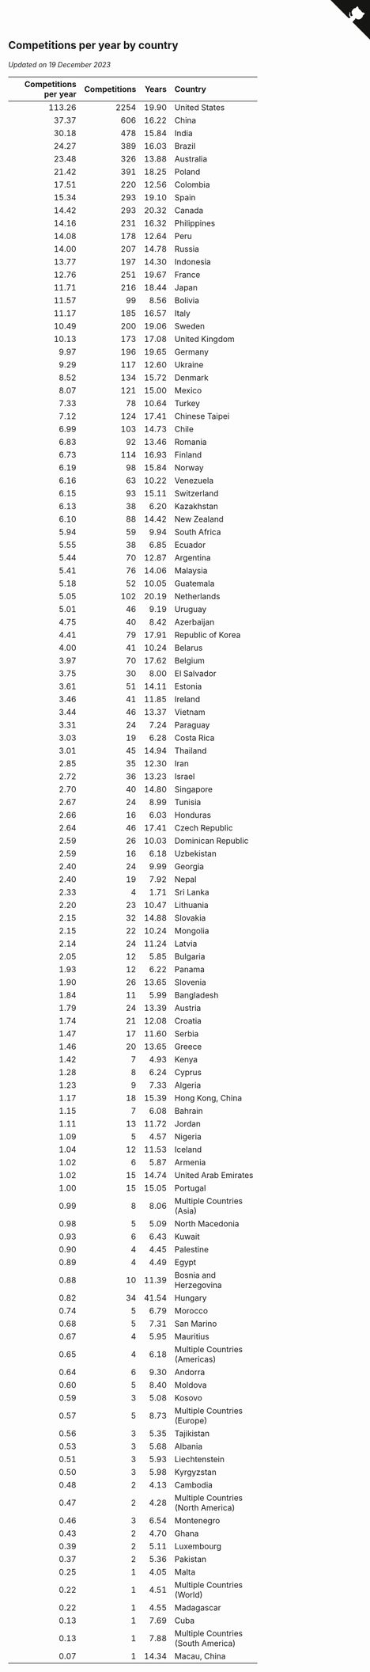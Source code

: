 ## Competitions per year by country

*Updated on 19 December 2023*

| Competitions per year | Competitions | Years | Country |
| ---: | ---: | ---: | :--- |
| 113.26 | 2254 | 19.90 | United States |
| 37.37 | 606 | 16.22 | China |
| 30.18 | 478 | 15.84 | India |
| 24.27 | 389 | 16.03 | Brazil |
| 23.48 | 326 | 13.88 | Australia |
| 21.42 | 391 | 18.25 | Poland |
| 17.51 | 220 | 12.56 | Colombia |
| 15.34 | 293 | 19.10 | Spain |
| 14.42 | 293 | 20.32 | Canada |
| 14.16 | 231 | 16.32 | Philippines |
| 14.08 | 178 | 12.64 | Peru |
| 14.00 | 207 | 14.78 | Russia |
| 13.77 | 197 | 14.30 | Indonesia |
| 12.76 | 251 | 19.67 | France |
| 11.71 | 216 | 18.44 | Japan |
| 11.57 | 99 | 8.56 | Bolivia |
| 11.17 | 185 | 16.57 | Italy |
| 10.49 | 200 | 19.06 | Sweden |
| 10.13 | 173 | 17.08 | United Kingdom |
| 9.97 | 196 | 19.65 | Germany |
| 9.29 | 117 | 12.60 | Ukraine |
| 8.52 | 134 | 15.72 | Denmark |
| 8.07 | 121 | 15.00 | Mexico |
| 7.33 | 78 | 10.64 | Turkey |
| 7.12 | 124 | 17.41 | Chinese Taipei |
| 6.99 | 103 | 14.73 | Chile |
| 6.83 | 92 | 13.46 | Romania |
| 6.73 | 114 | 16.93 | Finland |
| 6.19 | 98 | 15.84 | Norway |
| 6.16 | 63 | 10.22 | Venezuela |
| 6.15 | 93 | 15.11 | Switzerland |
| 6.13 | 38 | 6.20 | Kazakhstan |
| 6.10 | 88 | 14.42 | New Zealand |
| 5.94 | 59 | 9.94 | South Africa |
| 5.55 | 38 | 6.85 | Ecuador |
| 5.44 | 70 | 12.87 | Argentina |
| 5.41 | 76 | 14.06 | Malaysia |
| 5.18 | 52 | 10.05 | Guatemala |
| 5.05 | 102 | 20.19 | Netherlands |
| 5.01 | 46 | 9.19 | Uruguay |
| 4.75 | 40 | 8.42 | Azerbaijan |
| 4.41 | 79 | 17.91 | Republic of Korea |
| 4.00 | 41 | 10.24 | Belarus |
| 3.97 | 70 | 17.62 | Belgium |
| 3.75 | 30 | 8.00 | El Salvador |
| 3.61 | 51 | 14.11 | Estonia |
| 3.46 | 41 | 11.85 | Ireland |
| 3.44 | 46 | 13.37 | Vietnam |
| 3.31 | 24 | 7.24 | Paraguay |
| 3.03 | 19 | 6.28 | Costa Rica |
| 3.01 | 45 | 14.94 | Thailand |
| 2.85 | 35 | 12.30 | Iran |
| 2.72 | 36 | 13.23 | Israel |
| 2.70 | 40 | 14.80 | Singapore |
| 2.67 | 24 | 8.99 | Tunisia |
| 2.66 | 16 | 6.03 | Honduras |
| 2.64 | 46 | 17.41 | Czech Republic |
| 2.59 | 26 | 10.03 | Dominican Republic |
| 2.59 | 16 | 6.18 | Uzbekistan |
| 2.40 | 24 | 9.99 | Georgia |
| 2.40 | 19 | 7.92 | Nepal |
| 2.33 | 4 | 1.71 | Sri Lanka |
| 2.20 | 23 | 10.47 | Lithuania |
| 2.15 | 32 | 14.88 | Slovakia |
| 2.15 | 22 | 10.24 | Mongolia |
| 2.14 | 24 | 11.24 | Latvia |
| 2.05 | 12 | 5.85 | Bulgaria |
| 1.93 | 12 | 6.22 | Panama |
| 1.90 | 26 | 13.65 | Slovenia |
| 1.84 | 11 | 5.99 | Bangladesh |
| 1.79 | 24 | 13.39 | Austria |
| 1.74 | 21 | 12.08 | Croatia |
| 1.47 | 17 | 11.60 | Serbia |
| 1.46 | 20 | 13.65 | Greece |
| 1.42 | 7 | 4.93 | Kenya |
| 1.28 | 8 | 6.24 | Cyprus |
| 1.23 | 9 | 7.33 | Algeria |
| 1.17 | 18 | 15.39 | Hong Kong, China |
| 1.15 | 7 | 6.08 | Bahrain |
| 1.11 | 13 | 11.72 | Jordan |
| 1.09 | 5 | 4.57 | Nigeria |
| 1.04 | 12 | 11.53 | Iceland |
| 1.02 | 6 | 5.87 | Armenia |
| 1.02 | 15 | 14.74 | United Arab Emirates |
| 1.00 | 15 | 15.05 | Portugal |
| 0.99 | 8 | 8.06 | Multiple Countries (Asia) |
| 0.98 | 5 | 5.09 | North Macedonia |
| 0.93 | 6 | 6.43 | Kuwait |
| 0.90 | 4 | 4.45 | Palestine |
| 0.89 | 4 | 4.49 | Egypt |
| 0.88 | 10 | 11.39 | Bosnia and Herzegovina |
| 0.82 | 34 | 41.54 | Hungary |
| 0.74 | 5 | 6.79 | Morocco |
| 0.68 | 5 | 7.31 | San Marino |
| 0.67 | 4 | 5.95 | Mauritius |
| 0.65 | 4 | 6.18 | Multiple Countries (Americas) |
| 0.64 | 6 | 9.30 | Andorra |
| 0.60 | 5 | 8.40 | Moldova |
| 0.59 | 3 | 5.08 | Kosovo |
| 0.57 | 5 | 8.73 | Multiple Countries (Europe) |
| 0.56 | 3 | 5.35 | Tajikistan |
| 0.53 | 3 | 5.68 | Albania |
| 0.51 | 3 | 5.93 | Liechtenstein |
| 0.50 | 3 | 5.98 | Kyrgyzstan |
| 0.48 | 2 | 4.13 | Cambodia |
| 0.47 | 2 | 4.28 | Multiple Countries (North America) |
| 0.46 | 3 | 6.54 | Montenegro |
| 0.43 | 2 | 4.70 | Ghana |
| 0.39 | 2 | 5.11 | Luxembourg |
| 0.37 | 2 | 5.36 | Pakistan |
| 0.25 | 1 | 4.05 | Malta |
| 0.22 | 1 | 4.51 | Multiple Countries (World) |
| 0.22 | 1 | 4.55 | Madagascar |
| 0.13 | 1 | 7.69 | Cuba |
| 0.13 | 1 | 7.88 | Multiple Countries (South America) |
| 0.07 | 1 | 14.34 | Macau, China |


<a href="https://github.com/jonatanklosko/wca_statistics" class="github-corner" aria-label="View source on Github"><svg width="80" height="80" viewBox="0 0 250 250" style="fill:#151513; color:#fff; position: absolute; top: 0; border: 0; right: 0;" aria-hidden="true"><path d="M0,0 L115,115 L130,115 L142,142 L250,250 L250,0 Z"></path><path d="M128.3,109.0 C113.8,99.7 119.0,89.6 119.0,89.6 C122.0,82.7 120.5,78.6 120.5,78.6 C119.2,72.0 123.4,76.3 123.4,76.3 C127.3,80.9 125.5,87.3 125.5,87.3 C122.9,97.6 130.6,101.9 134.4,103.2" fill="currentColor" style="transform-origin: 130px 106px;" class="octo-arm"></path><path d="M115.0,115.0 C114.9,115.1 118.7,116.5 119.8,115.4 L133.7,101.6 C136.9,99.2 139.9,98.4 142.2,98.6 C133.8,88.0 127.5,74.4 143.8,58.0 C148.5,53.4 154.0,51.2 159.7,51.0 C160.3,49.4 163.2,43.6 171.4,40.1 C171.4,40.1 176.1,42.5 178.8,56.2 C183.1,58.6 187.2,61.8 190.9,65.4 C194.5,69.0 197.7,73.2 200.1,77.6 C213.8,80.2 216.3,84.9 216.3,84.9 C212.7,93.1 206.9,96.0 205.4,96.6 C205.1,102.4 203.0,107.8 198.3,112.5 C181.9,128.9 168.3,122.5 157.7,114.1 C157.9,116.9 156.7,120.9 152.7,124.9 L141.0,136.5 C139.8,137.7 141.6,141.9 141.8,141.8 Z" fill="currentColor" class="octo-body"></path></svg></a><style>.github-corner:hover .octo-arm{animation:octocat-wave 560ms ease-in-out}@keyframes octocat-wave{0%,100%{transform:rotate(0)}20%,60%{transform:rotate(-25deg)}40%,80%{transform:rotate(10deg)}}@media (max-width:500px){.github-corner:hover .octo-arm{animation:none}.github-corner .octo-arm{animation:octocat-wave 560ms ease-in-out}}</style>
